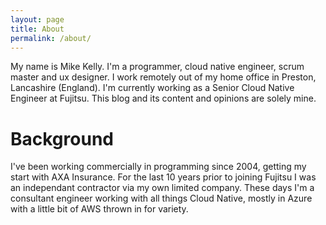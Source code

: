 ```yaml
---
layout: page
title: About
permalink: /about/
---
```


My name is Mike Kelly. I'm a programmer, cloud native engineer, scrum master and ux designer. I work remotely out of my home office in Preston, Lancashire (England). I'm currently working as a Senior Cloud Native Engineer at Fujitsu. This blog and its content and opinions are solely mine.

Background
==========
I've been working commercially in programming since 2004, getting my start with AXA Insurance. For the last 10 years prior to joining Fujitsu I was an independant contractor via my own limited company. These days I'm a consultant engineer working with all things Cloud Native, mostly in Azure with a little bit of AWS thrown in for variety.


